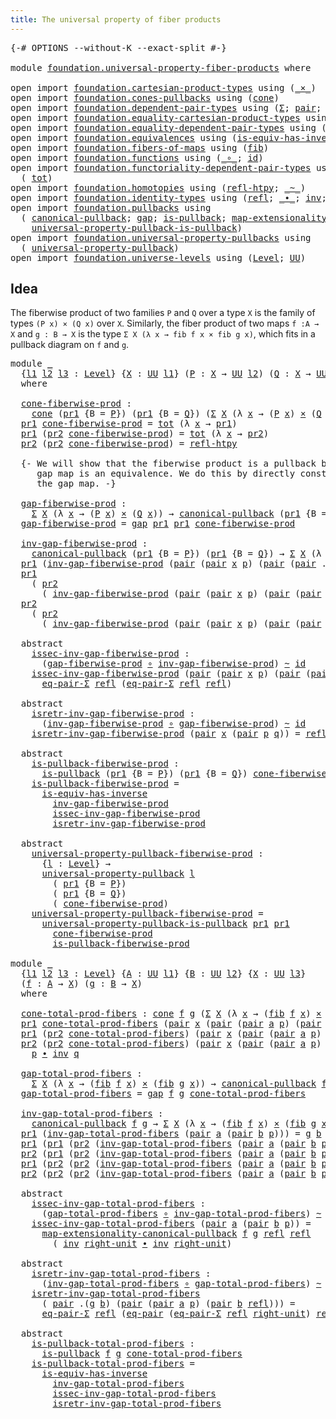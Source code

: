 ```yaml
---
title: The universal property of fiber products
---
```


<pre class="Agda"><a id="66" class="Symbol">{-#</a> <a id="70" class="Keyword">OPTIONS</a> <a id="78" class="Pragma">--without-K</a> <a id="90" class="Pragma">--exact-split</a> <a id="104" class="Symbol">#-}</a>

<a id="109" class="Keyword">module</a> <a id="116" href="foundation.universal-property-fiber-products.html" class="Module">foundation.universal-property-fiber-products</a> <a id="161" class="Keyword">where</a>

<a id="168" class="Keyword">open</a> <a id="173" class="Keyword">import</a> <a id="180" href="foundation.cartesian-product-types.html" class="Module">foundation.cartesian-product-types</a> <a id="215" class="Keyword">using</a> <a id="221" class="Symbol">(</a><a id="222" href="foundation-core.cartesian-product-types.html#590" class="Function Operator">_×_</a><a id="225" class="Symbol">)</a>
<a id="227" class="Keyword">open</a> <a id="232" class="Keyword">import</a> <a id="239" href="foundation.cones-pullbacks.html" class="Module">foundation.cones-pullbacks</a> <a id="266" class="Keyword">using</a> <a id="272" class="Symbol">(</a><a id="273" href="foundation-core.cones-pullbacks.html#1379" class="Function">cone</a><a id="277" class="Symbol">)</a>
<a id="279" class="Keyword">open</a> <a id="284" class="Keyword">import</a> <a id="291" href="foundation.dependent-pair-types.html" class="Module">foundation.dependent-pair-types</a> <a id="323" class="Keyword">using</a> <a id="329" class="Symbol">(</a><a id="330" href="foundation-core.dependent-pair-types.html#515" class="Record">Σ</a><a id="331" class="Symbol">;</a> <a id="333" href="foundation-core.dependent-pair-types.html#588" class="InductiveConstructor">pair</a><a id="337" class="Symbol">;</a> <a id="339" href="foundation-core.dependent-pair-types.html#605" class="Field">pr1</a><a id="342" class="Symbol">;</a> <a id="344" href="foundation-core.dependent-pair-types.html#617" class="Field">pr2</a><a id="347" class="Symbol">)</a>
<a id="349" class="Keyword">open</a> <a id="354" class="Keyword">import</a> <a id="361" href="foundation.equality-cartesian-product-types.html" class="Module">foundation.equality-cartesian-product-types</a> <a id="405" class="Keyword">using</a> <a id="411" class="Symbol">(</a><a id="412" href="foundation-core.equality-cartesian-product-types.html#1326" class="Function">eq-pair</a><a id="419" class="Symbol">)</a>
<a id="421" class="Keyword">open</a> <a id="426" class="Keyword">import</a> <a id="433" href="foundation.equality-dependent-pair-types.html" class="Module">foundation.equality-dependent-pair-types</a> <a id="474" class="Keyword">using</a> <a id="480" class="Symbol">(</a><a id="481" href="foundation.equality-dependent-pair-types.html#1481" class="Function">eq-pair-Σ</a><a id="490" class="Symbol">)</a>
<a id="492" class="Keyword">open</a> <a id="497" class="Keyword">import</a> <a id="504" href="foundation.equivalences.html" class="Module">foundation.equivalences</a> <a id="528" class="Keyword">using</a> <a id="534" class="Symbol">(</a><a id="535" href="foundation-core.equivalences.html#3013" class="Function">is-equiv-has-inverse</a><a id="555" class="Symbol">)</a>
<a id="557" class="Keyword">open</a> <a id="562" class="Keyword">import</a> <a id="569" href="foundation.fibers-of-maps.html" class="Module">foundation.fibers-of-maps</a> <a id="595" class="Keyword">using</a> <a id="601" class="Symbol">(</a><a id="602" href="foundation-core.fibers-of-maps.html#942" class="Function">fib</a><a id="605" class="Symbol">)</a>
<a id="607" class="Keyword">open</a> <a id="612" class="Keyword">import</a> <a id="619" href="foundation.functions.html" class="Module">foundation.functions</a> <a id="640" class="Keyword">using</a> <a id="646" class="Symbol">(</a><a id="647" href="foundation-core.functions.html#420" class="Function Operator">_∘_</a><a id="650" class="Symbol">;</a> <a id="652" href="foundation-core.functions.html#322" class="Function">id</a><a id="654" class="Symbol">)</a>
<a id="656" class="Keyword">open</a> <a id="661" class="Keyword">import</a> <a id="668" href="foundation.functoriality-dependent-pair-types.html" class="Module">foundation.functoriality-dependent-pair-types</a> <a id="714" class="Keyword">using</a>
  <a id="722" class="Symbol">(</a> <a id="724" href="foundation-core.functoriality-dependent-pair-types.html#1894" class="Function">tot</a><a id="727" class="Symbol">)</a>
<a id="729" class="Keyword">open</a> <a id="734" class="Keyword">import</a> <a id="741" href="foundation.homotopies.html" class="Module">foundation.homotopies</a> <a id="763" class="Keyword">using</a> <a id="769" class="Symbol">(</a><a id="770" href="foundation-core.homotopies.html#741" class="Function">refl-htpy</a><a id="779" class="Symbol">;</a> <a id="781" href="foundation-core.homotopies.html#627" class="Function Operator">_~_</a><a id="784" class="Symbol">)</a>
<a id="786" class="Keyword">open</a> <a id="791" class="Keyword">import</a> <a id="798" href="foundation.identity-types.html" class="Module">foundation.identity-types</a> <a id="824" class="Keyword">using</a> <a id="830" class="Symbol">(</a><a id="831" href="foundation-core.identity-types.html#1820" class="InductiveConstructor">refl</a><a id="835" class="Symbol">;</a> <a id="837" href="foundation-core.identity-types.html#2425" class="Function Operator">_∙_</a><a id="840" class="Symbol">;</a> <a id="842" href="foundation-core.identity-types.html#2729" class="Function">inv</a><a id="845" class="Symbol">;</a> <a id="847" href="foundation-core.identity-types.html#3074" class="Function">right-unit</a><a id="857" class="Symbol">)</a>
<a id="859" class="Keyword">open</a> <a id="864" class="Keyword">import</a> <a id="871" href="foundation.pullbacks.html" class="Module">foundation.pullbacks</a> <a id="892" class="Keyword">using</a>
  <a id="900" class="Symbol">(</a> <a id="902" href="foundation-core.pullbacks.html#1487" class="Function">canonical-pullback</a><a id="920" class="Symbol">;</a> <a id="922" href="foundation-core.pullbacks.html#2441" class="Function">gap</a><a id="925" class="Symbol">;</a> <a id="927" href="foundation-core.pullbacks.html#2975" class="Function">is-pullback</a><a id="938" class="Symbol">;</a> <a id="940" href="foundation-core.pullbacks.html#5108" class="Function">map-extensionality-canonical-pullback</a><a id="977" class="Symbol">;</a>
    <a id="983" href="foundation-core.pullbacks.html#7363" class="Function">universal-property-pullback-is-pullback</a><a id="1022" class="Symbol">)</a>
<a id="1024" class="Keyword">open</a> <a id="1029" class="Keyword">import</a> <a id="1036" href="foundation.universal-property-pullbacks.html" class="Module">foundation.universal-property-pullbacks</a> <a id="1076" class="Keyword">using</a>
  <a id="1084" class="Symbol">(</a> <a id="1086" href="foundation-core.universal-property-pullbacks.html#687" class="Function">universal-property-pullback</a><a id="1113" class="Symbol">)</a>
<a id="1115" class="Keyword">open</a> <a id="1120" class="Keyword">import</a> <a id="1127" href="foundation.universe-levels.html" class="Module">foundation.universe-levels</a> <a id="1154" class="Keyword">using</a> <a id="1160" class="Symbol">(</a><a id="1161" href="Agda.Primitive.html#597" class="Postulate">Level</a><a id="1166" class="Symbol">;</a> <a id="1168" href="foundation-core.universe-levels.html#235" class="Primitive">UU</a><a id="1170" class="Symbol">)</a>
</pre>
## Idea

The fiberwise product of two families `P` and `Q` over a type `X` is the family of types `(P x) × (Q x)` over `X`. Similarly, the fiber product of two maps `f :A → X` and `g : B → X` is the type `Σ X (λ x → fib f x × fib g x)`, which fits in a pullback diagram on `f` and `g`.

<pre class="Agda"><a id="1472" class="Keyword">module</a> <a id="1479" href="foundation.universal-property-fiber-products.html#1479" class="Module">_</a>
  <a id="1483" class="Symbol">{</a><a id="1484" href="foundation.universal-property-fiber-products.html#1484" class="Bound">l1</a> <a id="1487" href="foundation.universal-property-fiber-products.html#1487" class="Bound">l2</a> <a id="1490" href="foundation.universal-property-fiber-products.html#1490" class="Bound">l3</a> <a id="1493" class="Symbol">:</a> <a id="1495" href="Agda.Primitive.html#597" class="Postulate">Level</a><a id="1500" class="Symbol">}</a> <a id="1502" class="Symbol">{</a><a id="1503" href="foundation.universal-property-fiber-products.html#1503" class="Bound">X</a> <a id="1505" class="Symbol">:</a> <a id="1507" href="foundation-core.universe-levels.html#235" class="Primitive">UU</a> <a id="1510" href="foundation.universal-property-fiber-products.html#1484" class="Bound">l1</a><a id="1512" class="Symbol">}</a> <a id="1514" class="Symbol">(</a><a id="1515" href="foundation.universal-property-fiber-products.html#1515" class="Bound">P</a> <a id="1517" class="Symbol">:</a> <a id="1519" href="foundation.universal-property-fiber-products.html#1503" class="Bound">X</a> <a id="1521" class="Symbol">→</a> <a id="1523" href="foundation-core.universe-levels.html#235" class="Primitive">UU</a> <a id="1526" href="foundation.universal-property-fiber-products.html#1487" class="Bound">l2</a><a id="1528" class="Symbol">)</a> <a id="1530" class="Symbol">(</a><a id="1531" href="foundation.universal-property-fiber-products.html#1531" class="Bound">Q</a> <a id="1533" class="Symbol">:</a> <a id="1535" href="foundation.universal-property-fiber-products.html#1503" class="Bound">X</a> <a id="1537" class="Symbol">→</a> <a id="1539" href="foundation-core.universe-levels.html#235" class="Primitive">UU</a> <a id="1542" href="foundation.universal-property-fiber-products.html#1490" class="Bound">l3</a><a id="1544" class="Symbol">)</a>
  <a id="1548" class="Keyword">where</a>

  <a id="1557" href="foundation.universal-property-fiber-products.html#1557" class="Function">cone-fiberwise-prod</a> <a id="1577" class="Symbol">:</a>
    <a id="1583" href="foundation-core.cones-pullbacks.html#1379" class="Function">cone</a> <a id="1588" class="Symbol">(</a><a id="1589" href="foundation-core.dependent-pair-types.html#605" class="Field">pr1</a> <a id="1593" class="Symbol">{</a><a id="1594" class="Argument">B</a> <a id="1596" class="Symbol">=</a> <a id="1598" href="foundation.universal-property-fiber-products.html#1515" class="Bound">P</a><a id="1599" class="Symbol">})</a> <a id="1602" class="Symbol">(</a><a id="1603" href="foundation-core.dependent-pair-types.html#605" class="Field">pr1</a> <a id="1607" class="Symbol">{</a><a id="1608" class="Argument">B</a> <a id="1610" class="Symbol">=</a> <a id="1612" href="foundation.universal-property-fiber-products.html#1531" class="Bound">Q</a><a id="1613" class="Symbol">})</a> <a id="1616" class="Symbol">(</a><a id="1617" href="foundation-core.dependent-pair-types.html#515" class="Record">Σ</a> <a id="1619" href="foundation.universal-property-fiber-products.html#1503" class="Bound">X</a> <a id="1621" class="Symbol">(λ</a> <a id="1624" href="foundation.universal-property-fiber-products.html#1624" class="Bound">x</a> <a id="1626" class="Symbol">→</a> <a id="1628" class="Symbol">(</a><a id="1629" href="foundation.universal-property-fiber-products.html#1515" class="Bound">P</a> <a id="1631" href="foundation.universal-property-fiber-products.html#1624" class="Bound">x</a><a id="1632" class="Symbol">)</a> <a id="1634" href="foundation-core.cartesian-product-types.html#590" class="Function Operator">×</a> <a id="1636" class="Symbol">(</a><a id="1637" href="foundation.universal-property-fiber-products.html#1531" class="Bound">Q</a> <a id="1639" href="foundation.universal-property-fiber-products.html#1624" class="Bound">x</a><a id="1640" class="Symbol">)))</a>
  <a id="1646" href="foundation-core.dependent-pair-types.html#605" class="Field">pr1</a> <a id="1650" href="foundation.universal-property-fiber-products.html#1557" class="Function">cone-fiberwise-prod</a> <a id="1670" class="Symbol">=</a> <a id="1672" href="foundation-core.functoriality-dependent-pair-types.html#1894" class="Function">tot</a> <a id="1676" class="Symbol">(λ</a> <a id="1679" href="foundation.universal-property-fiber-products.html#1679" class="Bound">x</a> <a id="1681" class="Symbol">→</a> <a id="1683" href="foundation-core.dependent-pair-types.html#605" class="Field">pr1</a><a id="1686" class="Symbol">)</a>
  <a id="1690" href="foundation-core.dependent-pair-types.html#605" class="Field">pr1</a> <a id="1694" class="Symbol">(</a><a id="1695" href="foundation-core.dependent-pair-types.html#617" class="Field">pr2</a> <a id="1699" href="foundation.universal-property-fiber-products.html#1557" class="Function">cone-fiberwise-prod</a><a id="1718" class="Symbol">)</a> <a id="1720" class="Symbol">=</a> <a id="1722" href="foundation-core.functoriality-dependent-pair-types.html#1894" class="Function">tot</a> <a id="1726" class="Symbol">(λ</a> <a id="1729" href="foundation.universal-property-fiber-products.html#1729" class="Bound">x</a> <a id="1731" class="Symbol">→</a> <a id="1733" href="foundation-core.dependent-pair-types.html#617" class="Field">pr2</a><a id="1736" class="Symbol">)</a>
  <a id="1740" href="foundation-core.dependent-pair-types.html#617" class="Field">pr2</a> <a id="1744" class="Symbol">(</a><a id="1745" href="foundation-core.dependent-pair-types.html#617" class="Field">pr2</a> <a id="1749" href="foundation.universal-property-fiber-products.html#1557" class="Function">cone-fiberwise-prod</a><a id="1768" class="Symbol">)</a> <a id="1770" class="Symbol">=</a> <a id="1772" href="foundation-core.homotopies.html#741" class="Function">refl-htpy</a>

  <a id="1785" class="Comment">{- We will show that the fiberwise product is a pullback by showing that the
     gap map is an equivalence. We do this by directly construct an inverse to
     the gap map. -}</a>

  <a id="1965" href="foundation.universal-property-fiber-products.html#1965" class="Function">gap-fiberwise-prod</a> <a id="1984" class="Symbol">:</a>
    <a id="1990" href="foundation-core.dependent-pair-types.html#515" class="Record">Σ</a> <a id="1992" href="foundation.universal-property-fiber-products.html#1503" class="Bound">X</a> <a id="1994" class="Symbol">(λ</a> <a id="1997" href="foundation.universal-property-fiber-products.html#1997" class="Bound">x</a> <a id="1999" class="Symbol">→</a> <a id="2001" class="Symbol">(</a><a id="2002" href="foundation.universal-property-fiber-products.html#1515" class="Bound">P</a> <a id="2004" href="foundation.universal-property-fiber-products.html#1997" class="Bound">x</a><a id="2005" class="Symbol">)</a> <a id="2007" href="foundation-core.cartesian-product-types.html#590" class="Function Operator">×</a> <a id="2009" class="Symbol">(</a><a id="2010" href="foundation.universal-property-fiber-products.html#1531" class="Bound">Q</a> <a id="2012" href="foundation.universal-property-fiber-products.html#1997" class="Bound">x</a><a id="2013" class="Symbol">))</a> <a id="2016" class="Symbol">→</a> <a id="2018" href="foundation-core.pullbacks.html#1487" class="Function">canonical-pullback</a> <a id="2037" class="Symbol">(</a><a id="2038" href="foundation-core.dependent-pair-types.html#605" class="Field">pr1</a> <a id="2042" class="Symbol">{</a><a id="2043" class="Argument">B</a> <a id="2045" class="Symbol">=</a> <a id="2047" href="foundation.universal-property-fiber-products.html#1515" class="Bound">P</a><a id="2048" class="Symbol">})</a> <a id="2051" class="Symbol">(</a><a id="2052" href="foundation-core.dependent-pair-types.html#605" class="Field">pr1</a> <a id="2056" class="Symbol">{</a><a id="2057" class="Argument">B</a> <a id="2059" class="Symbol">=</a> <a id="2061" href="foundation.universal-property-fiber-products.html#1531" class="Bound">Q</a><a id="2062" class="Symbol">})</a>
  <a id="2067" href="foundation.universal-property-fiber-products.html#1965" class="Function">gap-fiberwise-prod</a> <a id="2086" class="Symbol">=</a> <a id="2088" href="foundation-core.pullbacks.html#2441" class="Function">gap</a> <a id="2092" href="foundation-core.dependent-pair-types.html#605" class="Field">pr1</a> <a id="2096" href="foundation-core.dependent-pair-types.html#605" class="Field">pr1</a> <a id="2100" href="foundation.universal-property-fiber-products.html#1557" class="Function">cone-fiberwise-prod</a>

  <a id="2123" href="foundation.universal-property-fiber-products.html#2123" class="Function">inv-gap-fiberwise-prod</a> <a id="2146" class="Symbol">:</a>
    <a id="2152" href="foundation-core.pullbacks.html#1487" class="Function">canonical-pullback</a> <a id="2171" class="Symbol">(</a><a id="2172" href="foundation-core.dependent-pair-types.html#605" class="Field">pr1</a> <a id="2176" class="Symbol">{</a><a id="2177" class="Argument">B</a> <a id="2179" class="Symbol">=</a> <a id="2181" href="foundation.universal-property-fiber-products.html#1515" class="Bound">P</a><a id="2182" class="Symbol">})</a> <a id="2185" class="Symbol">(</a><a id="2186" href="foundation-core.dependent-pair-types.html#605" class="Field">pr1</a> <a id="2190" class="Symbol">{</a><a id="2191" class="Argument">B</a> <a id="2193" class="Symbol">=</a> <a id="2195" href="foundation.universal-property-fiber-products.html#1531" class="Bound">Q</a><a id="2196" class="Symbol">})</a> <a id="2199" class="Symbol">→</a> <a id="2201" href="foundation-core.dependent-pair-types.html#515" class="Record">Σ</a> <a id="2203" href="foundation.universal-property-fiber-products.html#1503" class="Bound">X</a> <a id="2205" class="Symbol">(λ</a> <a id="2208" href="foundation.universal-property-fiber-products.html#2208" class="Bound">x</a> <a id="2210" class="Symbol">→</a> <a id="2212" class="Symbol">(</a><a id="2213" href="foundation.universal-property-fiber-products.html#1515" class="Bound">P</a> <a id="2215" href="foundation.universal-property-fiber-products.html#2208" class="Bound">x</a><a id="2216" class="Symbol">)</a> <a id="2218" href="foundation-core.cartesian-product-types.html#590" class="Function Operator">×</a> <a id="2220" class="Symbol">(</a><a id="2221" href="foundation.universal-property-fiber-products.html#1531" class="Bound">Q</a> <a id="2223" href="foundation.universal-property-fiber-products.html#2208" class="Bound">x</a><a id="2224" class="Symbol">))</a>
  <a id="2229" href="foundation-core.dependent-pair-types.html#605" class="Field">pr1</a> <a id="2233" class="Symbol">(</a><a id="2234" href="foundation.universal-property-fiber-products.html#2123" class="Function">inv-gap-fiberwise-prod</a> <a id="2257" class="Symbol">(</a><a id="2258" href="foundation-core.dependent-pair-types.html#588" class="InductiveConstructor">pair</a> <a id="2263" class="Symbol">(</a><a id="2264" href="foundation-core.dependent-pair-types.html#588" class="InductiveConstructor">pair</a> <a id="2269" href="foundation.universal-property-fiber-products.html#2269" class="Bound">x</a> <a id="2271" href="foundation.universal-property-fiber-products.html#2271" class="Bound">p</a><a id="2272" class="Symbol">)</a> <a id="2274" class="Symbol">(</a><a id="2275" href="foundation-core.dependent-pair-types.html#588" class="InductiveConstructor">pair</a> <a id="2280" class="Symbol">(</a><a id="2281" href="foundation-core.dependent-pair-types.html#588" class="InductiveConstructor">pair</a> <a id="2286" class="DottedPattern Symbol">.</a><a id="2287" href="foundation.universal-property-fiber-products.html#2269" class="DottedPattern Bound">x</a> <a id="2289" href="foundation.universal-property-fiber-products.html#2289" class="Bound">q</a><a id="2290" class="Symbol">)</a> <a id="2292" href="foundation-core.identity-types.html#1820" class="InductiveConstructor">refl</a><a id="2296" class="Symbol">)))</a> <a id="2300" class="Symbol">=</a> <a id="2302" href="foundation.universal-property-fiber-products.html#2269" class="Bound">x</a>
  <a id="2306" href="foundation-core.dependent-pair-types.html#605" class="Field">pr1</a>
    <a id="2314" class="Symbol">(</a> <a id="2316" href="foundation-core.dependent-pair-types.html#617" class="Field">pr2</a>
      <a id="2326" class="Symbol">(</a> <a id="2328" href="foundation.universal-property-fiber-products.html#2123" class="Function">inv-gap-fiberwise-prod</a> <a id="2351" class="Symbol">(</a><a id="2352" href="foundation-core.dependent-pair-types.html#588" class="InductiveConstructor">pair</a> <a id="2357" class="Symbol">(</a><a id="2358" href="foundation-core.dependent-pair-types.html#588" class="InductiveConstructor">pair</a> <a id="2363" href="foundation.universal-property-fiber-products.html#2363" class="Bound">x</a> <a id="2365" href="foundation.universal-property-fiber-products.html#2365" class="Bound">p</a><a id="2366" class="Symbol">)</a> <a id="2368" class="Symbol">(</a><a id="2369" href="foundation-core.dependent-pair-types.html#588" class="InductiveConstructor">pair</a> <a id="2374" class="Symbol">(</a><a id="2375" href="foundation-core.dependent-pair-types.html#588" class="InductiveConstructor">pair</a> <a id="2380" class="DottedPattern Symbol">.</a><a id="2381" href="foundation.universal-property-fiber-products.html#2363" class="DottedPattern Bound">x</a> <a id="2383" href="foundation.universal-property-fiber-products.html#2383" class="Bound">q</a><a id="2384" class="Symbol">)</a> <a id="2386" href="foundation-core.identity-types.html#1820" class="InductiveConstructor">refl</a><a id="2390" class="Symbol">))))</a> <a id="2395" class="Symbol">=</a> <a id="2397" href="foundation.universal-property-fiber-products.html#2365" class="Bound">p</a>
  <a id="2401" href="foundation-core.dependent-pair-types.html#617" class="Field">pr2</a>
    <a id="2409" class="Symbol">(</a> <a id="2411" href="foundation-core.dependent-pair-types.html#617" class="Field">pr2</a>
      <a id="2421" class="Symbol">(</a> <a id="2423" href="foundation.universal-property-fiber-products.html#2123" class="Function">inv-gap-fiberwise-prod</a> <a id="2446" class="Symbol">(</a><a id="2447" href="foundation-core.dependent-pair-types.html#588" class="InductiveConstructor">pair</a> <a id="2452" class="Symbol">(</a><a id="2453" href="foundation-core.dependent-pair-types.html#588" class="InductiveConstructor">pair</a> <a id="2458" href="foundation.universal-property-fiber-products.html#2458" class="Bound">x</a> <a id="2460" href="foundation.universal-property-fiber-products.html#2460" class="Bound">p</a><a id="2461" class="Symbol">)</a> <a id="2463" class="Symbol">(</a><a id="2464" href="foundation-core.dependent-pair-types.html#588" class="InductiveConstructor">pair</a> <a id="2469" class="Symbol">(</a><a id="2470" href="foundation-core.dependent-pair-types.html#588" class="InductiveConstructor">pair</a> <a id="2475" class="DottedPattern Symbol">.</a><a id="2476" href="foundation.universal-property-fiber-products.html#2458" class="DottedPattern Bound">x</a> <a id="2478" href="foundation.universal-property-fiber-products.html#2478" class="Bound">q</a><a id="2479" class="Symbol">)</a> <a id="2481" href="foundation-core.identity-types.html#1820" class="InductiveConstructor">refl</a><a id="2485" class="Symbol">))))</a> <a id="2490" class="Symbol">=</a> <a id="2492" href="foundation.universal-property-fiber-products.html#2478" class="Bound">q</a>

  <a id="2497" class="Keyword">abstract</a>
    <a id="2510" href="foundation.universal-property-fiber-products.html#2510" class="Function">issec-inv-gap-fiberwise-prod</a> <a id="2539" class="Symbol">:</a>
      <a id="2547" class="Symbol">(</a><a id="2548" href="foundation.universal-property-fiber-products.html#1965" class="Function">gap-fiberwise-prod</a> <a id="2567" href="foundation-core.functions.html#420" class="Function Operator">∘</a> <a id="2569" href="foundation.universal-property-fiber-products.html#2123" class="Function">inv-gap-fiberwise-prod</a><a id="2591" class="Symbol">)</a> <a id="2593" href="foundation-core.homotopies.html#627" class="Function Operator">~</a> <a id="2595" href="foundation-core.functions.html#322" class="Function">id</a>
    <a id="2602" href="foundation.universal-property-fiber-products.html#2510" class="Function">issec-inv-gap-fiberwise-prod</a> <a id="2631" class="Symbol">(</a><a id="2632" href="foundation-core.dependent-pair-types.html#588" class="InductiveConstructor">pair</a> <a id="2637" class="Symbol">(</a><a id="2638" href="foundation-core.dependent-pair-types.html#588" class="InductiveConstructor">pair</a> <a id="2643" href="foundation.universal-property-fiber-products.html#2643" class="Bound">x</a> <a id="2645" href="foundation.universal-property-fiber-products.html#2645" class="Bound">p</a><a id="2646" class="Symbol">)</a> <a id="2648" class="Symbol">(</a><a id="2649" href="foundation-core.dependent-pair-types.html#588" class="InductiveConstructor">pair</a> <a id="2654" class="Symbol">(</a><a id="2655" href="foundation-core.dependent-pair-types.html#588" class="InductiveConstructor">pair</a> <a id="2660" class="DottedPattern Symbol">.</a><a id="2661" href="foundation.universal-property-fiber-products.html#2643" class="DottedPattern Bound">x</a> <a id="2663" href="foundation.universal-property-fiber-products.html#2663" class="Bound">q</a><a id="2664" class="Symbol">)</a> <a id="2666" href="foundation-core.identity-types.html#1820" class="InductiveConstructor">refl</a><a id="2670" class="Symbol">))</a> <a id="2673" class="Symbol">=</a>
      <a id="2681" href="foundation.equality-dependent-pair-types.html#1481" class="Function">eq-pair-Σ</a> <a id="2691" href="foundation-core.identity-types.html#1820" class="InductiveConstructor">refl</a> <a id="2696" class="Symbol">(</a><a id="2697" href="foundation.equality-dependent-pair-types.html#1481" class="Function">eq-pair-Σ</a> <a id="2707" href="foundation-core.identity-types.html#1820" class="InductiveConstructor">refl</a> <a id="2712" href="foundation-core.identity-types.html#1820" class="InductiveConstructor">refl</a><a id="2716" class="Symbol">)</a>

  <a id="2721" class="Keyword">abstract</a>
    <a id="2734" href="foundation.universal-property-fiber-products.html#2734" class="Function">isretr-inv-gap-fiberwise-prod</a> <a id="2764" class="Symbol">:</a>
      <a id="2772" class="Symbol">(</a><a id="2773" href="foundation.universal-property-fiber-products.html#2123" class="Function">inv-gap-fiberwise-prod</a> <a id="2796" href="foundation-core.functions.html#420" class="Function Operator">∘</a> <a id="2798" href="foundation.universal-property-fiber-products.html#1965" class="Function">gap-fiberwise-prod</a><a id="2816" class="Symbol">)</a> <a id="2818" href="foundation-core.homotopies.html#627" class="Function Operator">~</a> <a id="2820" href="foundation-core.functions.html#322" class="Function">id</a>
    <a id="2827" href="foundation.universal-property-fiber-products.html#2734" class="Function">isretr-inv-gap-fiberwise-prod</a> <a id="2857" class="Symbol">(</a><a id="2858" href="foundation-core.dependent-pair-types.html#588" class="InductiveConstructor">pair</a> <a id="2863" href="foundation.universal-property-fiber-products.html#2863" class="Bound">x</a> <a id="2865" class="Symbol">(</a><a id="2866" href="foundation-core.dependent-pair-types.html#588" class="InductiveConstructor">pair</a> <a id="2871" href="foundation.universal-property-fiber-products.html#2871" class="Bound">p</a> <a id="2873" href="foundation.universal-property-fiber-products.html#2873" class="Bound">q</a><a id="2874" class="Symbol">))</a> <a id="2877" class="Symbol">=</a> <a id="2879" href="foundation-core.identity-types.html#1820" class="InductiveConstructor">refl</a>

  <a id="2887" class="Keyword">abstract</a>
    <a id="2900" href="foundation.universal-property-fiber-products.html#2900" class="Function">is-pullback-fiberwise-prod</a> <a id="2927" class="Symbol">:</a>
      <a id="2935" href="foundation-core.pullbacks.html#2975" class="Function">is-pullback</a> <a id="2947" class="Symbol">(</a><a id="2948" href="foundation-core.dependent-pair-types.html#605" class="Field">pr1</a> <a id="2952" class="Symbol">{</a><a id="2953" class="Argument">B</a> <a id="2955" class="Symbol">=</a> <a id="2957" href="foundation.universal-property-fiber-products.html#1515" class="Bound">P</a><a id="2958" class="Symbol">})</a> <a id="2961" class="Symbol">(</a><a id="2962" href="foundation-core.dependent-pair-types.html#605" class="Field">pr1</a> <a id="2966" class="Symbol">{</a><a id="2967" class="Argument">B</a> <a id="2969" class="Symbol">=</a> <a id="2971" href="foundation.universal-property-fiber-products.html#1531" class="Bound">Q</a><a id="2972" class="Symbol">})</a> <a id="2975" href="foundation.universal-property-fiber-products.html#1557" class="Function">cone-fiberwise-prod</a>
    <a id="2999" href="foundation.universal-property-fiber-products.html#2900" class="Function">is-pullback-fiberwise-prod</a> <a id="3026" class="Symbol">=</a>
      <a id="3034" href="foundation-core.equivalences.html#3013" class="Function">is-equiv-has-inverse</a>
        <a id="3063" href="foundation.universal-property-fiber-products.html#2123" class="Function">inv-gap-fiberwise-prod</a>
        <a id="3094" href="foundation.universal-property-fiber-products.html#2510" class="Function">issec-inv-gap-fiberwise-prod</a>
        <a id="3131" href="foundation.universal-property-fiber-products.html#2734" class="Function">isretr-inv-gap-fiberwise-prod</a>
  
  <a id="3166" class="Keyword">abstract</a>
    <a id="3179" href="foundation.universal-property-fiber-products.html#3179" class="Function">universal-property-pullback-fiberwise-prod</a> <a id="3222" class="Symbol">:</a>
      <a id="3230" class="Symbol">{</a><a id="3231" href="foundation.universal-property-fiber-products.html#3231" class="Bound">l</a> <a id="3233" class="Symbol">:</a> <a id="3235" href="Agda.Primitive.html#597" class="Postulate">Level</a><a id="3240" class="Symbol">}</a> <a id="3242" class="Symbol">→</a>
      <a id="3250" href="foundation-core.universal-property-pullbacks.html#687" class="Function">universal-property-pullback</a> <a id="3278" href="foundation.universal-property-fiber-products.html#3231" class="Bound">l</a>
        <a id="3288" class="Symbol">(</a> <a id="3290" href="foundation-core.dependent-pair-types.html#605" class="Field">pr1</a> <a id="3294" class="Symbol">{</a><a id="3295" class="Argument">B</a> <a id="3297" class="Symbol">=</a> <a id="3299" href="foundation.universal-property-fiber-products.html#1515" class="Bound">P</a><a id="3300" class="Symbol">})</a>
        <a id="3311" class="Symbol">(</a> <a id="3313" href="foundation-core.dependent-pair-types.html#605" class="Field">pr1</a> <a id="3317" class="Symbol">{</a><a id="3318" class="Argument">B</a> <a id="3320" class="Symbol">=</a> <a id="3322" href="foundation.universal-property-fiber-products.html#1531" class="Bound">Q</a><a id="3323" class="Symbol">})</a>
        <a id="3334" class="Symbol">(</a> <a id="3336" href="foundation.universal-property-fiber-products.html#1557" class="Function">cone-fiberwise-prod</a><a id="3355" class="Symbol">)</a>
    <a id="3361" href="foundation.universal-property-fiber-products.html#3179" class="Function">universal-property-pullback-fiberwise-prod</a> <a id="3404" class="Symbol">=</a>
      <a id="3412" href="foundation-core.pullbacks.html#7363" class="Function">universal-property-pullback-is-pullback</a> <a id="3452" href="foundation-core.dependent-pair-types.html#605" class="Field">pr1</a> <a id="3456" href="foundation-core.dependent-pair-types.html#605" class="Field">pr1</a>
        <a id="3468" href="foundation.universal-property-fiber-products.html#1557" class="Function">cone-fiberwise-prod</a>
        <a id="3496" href="foundation.universal-property-fiber-products.html#2900" class="Function">is-pullback-fiberwise-prod</a>

<a id="3524" class="Keyword">module</a> <a id="3531" href="foundation.universal-property-fiber-products.html#3531" class="Module">_</a>
  <a id="3535" class="Symbol">{</a><a id="3536" href="foundation.universal-property-fiber-products.html#3536" class="Bound">l1</a> <a id="3539" href="foundation.universal-property-fiber-products.html#3539" class="Bound">l2</a> <a id="3542" href="foundation.universal-property-fiber-products.html#3542" class="Bound">l3</a> <a id="3545" class="Symbol">:</a> <a id="3547" href="Agda.Primitive.html#597" class="Postulate">Level</a><a id="3552" class="Symbol">}</a> <a id="3554" class="Symbol">{</a><a id="3555" href="foundation.universal-property-fiber-products.html#3555" class="Bound">A</a> <a id="3557" class="Symbol">:</a> <a id="3559" href="foundation-core.universe-levels.html#235" class="Primitive">UU</a> <a id="3562" href="foundation.universal-property-fiber-products.html#3536" class="Bound">l1</a><a id="3564" class="Symbol">}</a> <a id="3566" class="Symbol">{</a><a id="3567" href="foundation.universal-property-fiber-products.html#3567" class="Bound">B</a> <a id="3569" class="Symbol">:</a> <a id="3571" href="foundation-core.universe-levels.html#235" class="Primitive">UU</a> <a id="3574" href="foundation.universal-property-fiber-products.html#3539" class="Bound">l2</a><a id="3576" class="Symbol">}</a> <a id="3578" class="Symbol">{</a><a id="3579" href="foundation.universal-property-fiber-products.html#3579" class="Bound">X</a> <a id="3581" class="Symbol">:</a> <a id="3583" href="foundation-core.universe-levels.html#235" class="Primitive">UU</a> <a id="3586" href="foundation.universal-property-fiber-products.html#3542" class="Bound">l3</a><a id="3588" class="Symbol">}</a>
  <a id="3592" class="Symbol">(</a><a id="3593" href="foundation.universal-property-fiber-products.html#3593" class="Bound">f</a> <a id="3595" class="Symbol">:</a> <a id="3597" href="foundation.universal-property-fiber-products.html#3555" class="Bound">A</a> <a id="3599" class="Symbol">→</a> <a id="3601" href="foundation.universal-property-fiber-products.html#3579" class="Bound">X</a><a id="3602" class="Symbol">)</a> <a id="3604" class="Symbol">(</a><a id="3605" href="foundation.universal-property-fiber-products.html#3605" class="Bound">g</a> <a id="3607" class="Symbol">:</a> <a id="3609" href="foundation.universal-property-fiber-products.html#3567" class="Bound">B</a> <a id="3611" class="Symbol">→</a> <a id="3613" href="foundation.universal-property-fiber-products.html#3579" class="Bound">X</a><a id="3614" class="Symbol">)</a>
  <a id="3618" class="Keyword">where</a>

  <a id="3627" href="foundation.universal-property-fiber-products.html#3627" class="Function">cone-total-prod-fibers</a> <a id="3650" class="Symbol">:</a> <a id="3652" href="foundation-core.cones-pullbacks.html#1379" class="Function">cone</a> <a id="3657" href="foundation.universal-property-fiber-products.html#3593" class="Bound">f</a> <a id="3659" href="foundation.universal-property-fiber-products.html#3605" class="Bound">g</a> <a id="3661" class="Symbol">(</a><a id="3662" href="foundation-core.dependent-pair-types.html#515" class="Record">Σ</a> <a id="3664" href="foundation.universal-property-fiber-products.html#3579" class="Bound">X</a> <a id="3666" class="Symbol">(λ</a> <a id="3669" href="foundation.universal-property-fiber-products.html#3669" class="Bound">x</a> <a id="3671" class="Symbol">→</a> <a id="3673" class="Symbol">(</a><a id="3674" href="foundation-core.fibers-of-maps.html#942" class="Function">fib</a> <a id="3678" href="foundation.universal-property-fiber-products.html#3593" class="Bound">f</a> <a id="3680" href="foundation.universal-property-fiber-products.html#3669" class="Bound">x</a><a id="3681" class="Symbol">)</a> <a id="3683" href="foundation-core.cartesian-product-types.html#590" class="Function Operator">×</a> <a id="3685" class="Symbol">(</a><a id="3686" href="foundation-core.fibers-of-maps.html#942" class="Function">fib</a> <a id="3690" href="foundation.universal-property-fiber-products.html#3605" class="Bound">g</a> <a id="3692" href="foundation.universal-property-fiber-products.html#3669" class="Bound">x</a><a id="3693" class="Symbol">)))</a>
  <a id="3699" href="foundation-core.dependent-pair-types.html#605" class="Field">pr1</a> <a id="3703" href="foundation.universal-property-fiber-products.html#3627" class="Function">cone-total-prod-fibers</a> <a id="3726" class="Symbol">(</a><a id="3727" href="foundation-core.dependent-pair-types.html#588" class="InductiveConstructor">pair</a> <a id="3732" href="foundation.universal-property-fiber-products.html#3732" class="Bound">x</a> <a id="3734" class="Symbol">(</a><a id="3735" href="foundation-core.dependent-pair-types.html#588" class="InductiveConstructor">pair</a> <a id="3740" class="Symbol">(</a><a id="3741" href="foundation-core.dependent-pair-types.html#588" class="InductiveConstructor">pair</a> <a id="3746" href="foundation.universal-property-fiber-products.html#3746" class="Bound">a</a> <a id="3748" href="foundation.universal-property-fiber-products.html#3748" class="Bound">p</a><a id="3749" class="Symbol">)</a> <a id="3751" class="Symbol">(</a><a id="3752" href="foundation-core.dependent-pair-types.html#588" class="InductiveConstructor">pair</a> <a id="3757" href="foundation.universal-property-fiber-products.html#3757" class="Bound">b</a> <a id="3759" href="foundation.universal-property-fiber-products.html#3759" class="Bound">q</a><a id="3760" class="Symbol">)))</a> <a id="3764" class="Symbol">=</a> <a id="3766" href="foundation.universal-property-fiber-products.html#3746" class="Bound">a</a>
  <a id="3770" href="foundation-core.dependent-pair-types.html#605" class="Field">pr1</a> <a id="3774" class="Symbol">(</a><a id="3775" href="foundation-core.dependent-pair-types.html#617" class="Field">pr2</a> <a id="3779" href="foundation.universal-property-fiber-products.html#3627" class="Function">cone-total-prod-fibers</a><a id="3801" class="Symbol">)</a> <a id="3803" class="Symbol">(</a><a id="3804" href="foundation-core.dependent-pair-types.html#588" class="InductiveConstructor">pair</a> <a id="3809" href="foundation.universal-property-fiber-products.html#3809" class="Bound">x</a> <a id="3811" class="Symbol">(</a><a id="3812" href="foundation-core.dependent-pair-types.html#588" class="InductiveConstructor">pair</a> <a id="3817" class="Symbol">(</a><a id="3818" href="foundation-core.dependent-pair-types.html#588" class="InductiveConstructor">pair</a> <a id="3823" href="foundation.universal-property-fiber-products.html#3823" class="Bound">a</a> <a id="3825" href="foundation.universal-property-fiber-products.html#3825" class="Bound">p</a><a id="3826" class="Symbol">)</a> <a id="3828" class="Symbol">(</a><a id="3829" href="foundation-core.dependent-pair-types.html#588" class="InductiveConstructor">pair</a> <a id="3834" href="foundation.universal-property-fiber-products.html#3834" class="Bound">b</a> <a id="3836" href="foundation.universal-property-fiber-products.html#3836" class="Bound">q</a><a id="3837" class="Symbol">)))</a> <a id="3841" class="Symbol">=</a> <a id="3843" href="foundation.universal-property-fiber-products.html#3834" class="Bound">b</a>
  <a id="3847" href="foundation-core.dependent-pair-types.html#617" class="Field">pr2</a> <a id="3851" class="Symbol">(</a><a id="3852" href="foundation-core.dependent-pair-types.html#617" class="Field">pr2</a> <a id="3856" href="foundation.universal-property-fiber-products.html#3627" class="Function">cone-total-prod-fibers</a><a id="3878" class="Symbol">)</a> <a id="3880" class="Symbol">(</a><a id="3881" href="foundation-core.dependent-pair-types.html#588" class="InductiveConstructor">pair</a> <a id="3886" href="foundation.universal-property-fiber-products.html#3886" class="Bound">x</a> <a id="3888" class="Symbol">(</a><a id="3889" href="foundation-core.dependent-pair-types.html#588" class="InductiveConstructor">pair</a> <a id="3894" class="Symbol">(</a><a id="3895" href="foundation-core.dependent-pair-types.html#588" class="InductiveConstructor">pair</a> <a id="3900" href="foundation.universal-property-fiber-products.html#3900" class="Bound">a</a> <a id="3902" href="foundation.universal-property-fiber-products.html#3902" class="Bound">p</a><a id="3903" class="Symbol">)</a> <a id="3905" class="Symbol">(</a><a id="3906" href="foundation-core.dependent-pair-types.html#588" class="InductiveConstructor">pair</a> <a id="3911" href="foundation.universal-property-fiber-products.html#3911" class="Bound">b</a> <a id="3913" href="foundation.universal-property-fiber-products.html#3913" class="Bound">q</a><a id="3914" class="Symbol">)))</a> <a id="3918" class="Symbol">=</a>
    <a id="3924" href="foundation.universal-property-fiber-products.html#3902" class="Bound">p</a> <a id="3926" href="foundation-core.identity-types.html#2425" class="Function Operator">∙</a> <a id="3928" href="foundation-core.identity-types.html#2729" class="Function">inv</a> <a id="3932" href="foundation.universal-property-fiber-products.html#3913" class="Bound">q</a>

  <a id="3937" href="foundation.universal-property-fiber-products.html#3937" class="Function">gap-total-prod-fibers</a> <a id="3959" class="Symbol">:</a>
    <a id="3965" href="foundation-core.dependent-pair-types.html#515" class="Record">Σ</a> <a id="3967" href="foundation.universal-property-fiber-products.html#3579" class="Bound">X</a> <a id="3969" class="Symbol">(λ</a> <a id="3972" href="foundation.universal-property-fiber-products.html#3972" class="Bound">x</a> <a id="3974" class="Symbol">→</a> <a id="3976" class="Symbol">(</a><a id="3977" href="foundation-core.fibers-of-maps.html#942" class="Function">fib</a> <a id="3981" href="foundation.universal-property-fiber-products.html#3593" class="Bound">f</a> <a id="3983" href="foundation.universal-property-fiber-products.html#3972" class="Bound">x</a><a id="3984" class="Symbol">)</a> <a id="3986" href="foundation-core.cartesian-product-types.html#590" class="Function Operator">×</a> <a id="3988" class="Symbol">(</a><a id="3989" href="foundation-core.fibers-of-maps.html#942" class="Function">fib</a> <a id="3993" href="foundation.universal-property-fiber-products.html#3605" class="Bound">g</a> <a id="3995" href="foundation.universal-property-fiber-products.html#3972" class="Bound">x</a><a id="3996" class="Symbol">))</a> <a id="3999" class="Symbol">→</a> <a id="4001" href="foundation-core.pullbacks.html#1487" class="Function">canonical-pullback</a> <a id="4020" href="foundation.universal-property-fiber-products.html#3593" class="Bound">f</a> <a id="4022" href="foundation.universal-property-fiber-products.html#3605" class="Bound">g</a>
  <a id="4026" href="foundation.universal-property-fiber-products.html#3937" class="Function">gap-total-prod-fibers</a> <a id="4048" class="Symbol">=</a> <a id="4050" href="foundation-core.pullbacks.html#2441" class="Function">gap</a> <a id="4054" href="foundation.universal-property-fiber-products.html#3593" class="Bound">f</a> <a id="4056" href="foundation.universal-property-fiber-products.html#3605" class="Bound">g</a> <a id="4058" href="foundation.universal-property-fiber-products.html#3627" class="Function">cone-total-prod-fibers</a>

  <a id="4084" href="foundation.universal-property-fiber-products.html#4084" class="Function">inv-gap-total-prod-fibers</a> <a id="4110" class="Symbol">:</a>
    <a id="4116" href="foundation-core.pullbacks.html#1487" class="Function">canonical-pullback</a> <a id="4135" href="foundation.universal-property-fiber-products.html#3593" class="Bound">f</a> <a id="4137" href="foundation.universal-property-fiber-products.html#3605" class="Bound">g</a> <a id="4139" class="Symbol">→</a> <a id="4141" href="foundation-core.dependent-pair-types.html#515" class="Record">Σ</a> <a id="4143" href="foundation.universal-property-fiber-products.html#3579" class="Bound">X</a> <a id="4145" class="Symbol">(λ</a> <a id="4148" href="foundation.universal-property-fiber-products.html#4148" class="Bound">x</a> <a id="4150" class="Symbol">→</a> <a id="4152" class="Symbol">(</a><a id="4153" href="foundation-core.fibers-of-maps.html#942" class="Function">fib</a> <a id="4157" href="foundation.universal-property-fiber-products.html#3593" class="Bound">f</a> <a id="4159" href="foundation.universal-property-fiber-products.html#4148" class="Bound">x</a><a id="4160" class="Symbol">)</a> <a id="4162" href="foundation-core.cartesian-product-types.html#590" class="Function Operator">×</a> <a id="4164" class="Symbol">(</a><a id="4165" href="foundation-core.fibers-of-maps.html#942" class="Function">fib</a> <a id="4169" href="foundation.universal-property-fiber-products.html#3605" class="Bound">g</a> <a id="4171" href="foundation.universal-property-fiber-products.html#4148" class="Bound">x</a><a id="4172" class="Symbol">))</a>
  <a id="4177" href="foundation-core.dependent-pair-types.html#605" class="Field">pr1</a> <a id="4181" class="Symbol">(</a><a id="4182" href="foundation.universal-property-fiber-products.html#4084" class="Function">inv-gap-total-prod-fibers</a> <a id="4208" class="Symbol">(</a><a id="4209" href="foundation-core.dependent-pair-types.html#588" class="InductiveConstructor">pair</a> <a id="4214" href="foundation.universal-property-fiber-products.html#4214" class="Bound">a</a> <a id="4216" class="Symbol">(</a><a id="4217" href="foundation-core.dependent-pair-types.html#588" class="InductiveConstructor">pair</a> <a id="4222" href="foundation.universal-property-fiber-products.html#4222" class="Bound">b</a> <a id="4224" href="foundation.universal-property-fiber-products.html#4224" class="Bound">p</a><a id="4225" class="Symbol">)))</a> <a id="4229" class="Symbol">=</a> <a id="4231" href="foundation.universal-property-fiber-products.html#3605" class="Bound">g</a> <a id="4233" href="foundation.universal-property-fiber-products.html#4222" class="Bound">b</a>
  <a id="4237" href="foundation-core.dependent-pair-types.html#605" class="Field">pr1</a> <a id="4241" class="Symbol">(</a><a id="4242" href="foundation-core.dependent-pair-types.html#605" class="Field">pr1</a> <a id="4246" class="Symbol">(</a><a id="4247" href="foundation-core.dependent-pair-types.html#617" class="Field">pr2</a> <a id="4251" class="Symbol">(</a><a id="4252" href="foundation.universal-property-fiber-products.html#4084" class="Function">inv-gap-total-prod-fibers</a> <a id="4278" class="Symbol">(</a><a id="4279" href="foundation-core.dependent-pair-types.html#588" class="InductiveConstructor">pair</a> <a id="4284" href="foundation.universal-property-fiber-products.html#4284" class="Bound">a</a> <a id="4286" class="Symbol">(</a><a id="4287" href="foundation-core.dependent-pair-types.html#588" class="InductiveConstructor">pair</a> <a id="4292" href="foundation.universal-property-fiber-products.html#4292" class="Bound">b</a> <a id="4294" href="foundation.universal-property-fiber-products.html#4294" class="Bound">p</a><a id="4295" class="Symbol">)))))</a> <a id="4301" class="Symbol">=</a> <a id="4303" href="foundation.universal-property-fiber-products.html#4284" class="Bound">a</a>
  <a id="4307" href="foundation-core.dependent-pair-types.html#617" class="Field">pr2</a> <a id="4311" class="Symbol">(</a><a id="4312" href="foundation-core.dependent-pair-types.html#605" class="Field">pr1</a> <a id="4316" class="Symbol">(</a><a id="4317" href="foundation-core.dependent-pair-types.html#617" class="Field">pr2</a> <a id="4321" class="Symbol">(</a><a id="4322" href="foundation.universal-property-fiber-products.html#4084" class="Function">inv-gap-total-prod-fibers</a> <a id="4348" class="Symbol">(</a><a id="4349" href="foundation-core.dependent-pair-types.html#588" class="InductiveConstructor">pair</a> <a id="4354" href="foundation.universal-property-fiber-products.html#4354" class="Bound">a</a> <a id="4356" class="Symbol">(</a><a id="4357" href="foundation-core.dependent-pair-types.html#588" class="InductiveConstructor">pair</a> <a id="4362" href="foundation.universal-property-fiber-products.html#4362" class="Bound">b</a> <a id="4364" href="foundation.universal-property-fiber-products.html#4364" class="Bound">p</a><a id="4365" class="Symbol">)))))</a> <a id="4371" class="Symbol">=</a> <a id="4373" href="foundation.universal-property-fiber-products.html#4364" class="Bound">p</a>
  <a id="4377" href="foundation-core.dependent-pair-types.html#605" class="Field">pr1</a> <a id="4381" class="Symbol">(</a><a id="4382" href="foundation-core.dependent-pair-types.html#617" class="Field">pr2</a> <a id="4386" class="Symbol">(</a><a id="4387" href="foundation-core.dependent-pair-types.html#617" class="Field">pr2</a> <a id="4391" class="Symbol">(</a><a id="4392" href="foundation.universal-property-fiber-products.html#4084" class="Function">inv-gap-total-prod-fibers</a> <a id="4418" class="Symbol">(</a><a id="4419" href="foundation-core.dependent-pair-types.html#588" class="InductiveConstructor">pair</a> <a id="4424" href="foundation.universal-property-fiber-products.html#4424" class="Bound">a</a> <a id="4426" class="Symbol">(</a><a id="4427" href="foundation-core.dependent-pair-types.html#588" class="InductiveConstructor">pair</a> <a id="4432" href="foundation.universal-property-fiber-products.html#4432" class="Bound">b</a> <a id="4434" href="foundation.universal-property-fiber-products.html#4434" class="Bound">p</a><a id="4435" class="Symbol">)))))</a> <a id="4441" class="Symbol">=</a> <a id="4443" href="foundation.universal-property-fiber-products.html#4432" class="Bound">b</a>
  <a id="4447" href="foundation-core.dependent-pair-types.html#617" class="Field">pr2</a> <a id="4451" class="Symbol">(</a><a id="4452" href="foundation-core.dependent-pair-types.html#617" class="Field">pr2</a> <a id="4456" class="Symbol">(</a><a id="4457" href="foundation-core.dependent-pair-types.html#617" class="Field">pr2</a> <a id="4461" class="Symbol">(</a><a id="4462" href="foundation.universal-property-fiber-products.html#4084" class="Function">inv-gap-total-prod-fibers</a> <a id="4488" class="Symbol">(</a><a id="4489" href="foundation-core.dependent-pair-types.html#588" class="InductiveConstructor">pair</a> <a id="4494" href="foundation.universal-property-fiber-products.html#4494" class="Bound">a</a> <a id="4496" class="Symbol">(</a><a id="4497" href="foundation-core.dependent-pair-types.html#588" class="InductiveConstructor">pair</a> <a id="4502" href="foundation.universal-property-fiber-products.html#4502" class="Bound">b</a> <a id="4504" href="foundation.universal-property-fiber-products.html#4504" class="Bound">p</a><a id="4505" class="Symbol">)))))</a> <a id="4511" class="Symbol">=</a> <a id="4513" href="foundation-core.identity-types.html#1820" class="InductiveConstructor">refl</a>

  <a id="4521" class="Keyword">abstract</a>
    <a id="4534" href="foundation.universal-property-fiber-products.html#4534" class="Function">issec-inv-gap-total-prod-fibers</a> <a id="4566" class="Symbol">:</a>
      <a id="4574" class="Symbol">(</a><a id="4575" href="foundation.universal-property-fiber-products.html#3937" class="Function">gap-total-prod-fibers</a> <a id="4597" href="foundation-core.functions.html#420" class="Function Operator">∘</a> <a id="4599" href="foundation.universal-property-fiber-products.html#4084" class="Function">inv-gap-total-prod-fibers</a><a id="4624" class="Symbol">)</a> <a id="4626" href="foundation-core.homotopies.html#627" class="Function Operator">~</a> <a id="4628" href="foundation-core.functions.html#322" class="Function">id</a>
    <a id="4635" href="foundation.universal-property-fiber-products.html#4534" class="Function">issec-inv-gap-total-prod-fibers</a> <a id="4667" class="Symbol">(</a><a id="4668" href="foundation-core.dependent-pair-types.html#588" class="InductiveConstructor">pair</a> <a id="4673" href="foundation.universal-property-fiber-products.html#4673" class="Bound">a</a> <a id="4675" class="Symbol">(</a><a id="4676" href="foundation-core.dependent-pair-types.html#588" class="InductiveConstructor">pair</a> <a id="4681" href="foundation.universal-property-fiber-products.html#4681" class="Bound">b</a> <a id="4683" href="foundation.universal-property-fiber-products.html#4683" class="Bound">p</a><a id="4684" class="Symbol">))</a> <a id="4687" class="Symbol">=</a>
      <a id="4695" href="foundation-core.pullbacks.html#5108" class="Function">map-extensionality-canonical-pullback</a> <a id="4733" href="foundation.universal-property-fiber-products.html#3593" class="Bound">f</a> <a id="4735" href="foundation.universal-property-fiber-products.html#3605" class="Bound">g</a> <a id="4737" href="foundation-core.identity-types.html#1820" class="InductiveConstructor">refl</a> <a id="4742" href="foundation-core.identity-types.html#1820" class="InductiveConstructor">refl</a>
        <a id="4755" class="Symbol">(</a> <a id="4757" href="foundation-core.identity-types.html#2729" class="Function">inv</a> <a id="4761" href="foundation-core.identity-types.html#3074" class="Function">right-unit</a> <a id="4772" href="foundation-core.identity-types.html#2425" class="Function Operator">∙</a> <a id="4774" href="foundation-core.identity-types.html#2729" class="Function">inv</a> <a id="4778" href="foundation-core.identity-types.html#3074" class="Function">right-unit</a><a id="4788" class="Symbol">)</a>

  <a id="4793" class="Keyword">abstract</a>
    <a id="4806" href="foundation.universal-property-fiber-products.html#4806" class="Function">isretr-inv-gap-total-prod-fibers</a> <a id="4839" class="Symbol">:</a>
      <a id="4847" class="Symbol">(</a><a id="4848" href="foundation.universal-property-fiber-products.html#4084" class="Function">inv-gap-total-prod-fibers</a> <a id="4874" href="foundation-core.functions.html#420" class="Function Operator">∘</a> <a id="4876" href="foundation.universal-property-fiber-products.html#3937" class="Function">gap-total-prod-fibers</a><a id="4897" class="Symbol">)</a> <a id="4899" href="foundation-core.homotopies.html#627" class="Function Operator">~</a> <a id="4901" href="foundation-core.functions.html#322" class="Function">id</a>
    <a id="4908" href="foundation.universal-property-fiber-products.html#4806" class="Function">isretr-inv-gap-total-prod-fibers</a>
      <a id="4947" class="Symbol">(</a> <a id="4949" href="foundation-core.dependent-pair-types.html#588" class="InductiveConstructor">pair</a> <a id="4954" class="DottedPattern Symbol">.(</a><a id="4956" href="foundation.universal-property-fiber-products.html#3605" class="DottedPattern Bound">g</a> <a id="4958" href="foundation.universal-property-fiber-products.html#4984" class="DottedPattern Bound">b</a><a id="4959" class="DottedPattern Symbol">)</a> <a id="4961" class="Symbol">(</a><a id="4962" href="foundation-core.dependent-pair-types.html#588" class="InductiveConstructor">pair</a> <a id="4967" class="Symbol">(</a><a id="4968" href="foundation-core.dependent-pair-types.html#588" class="InductiveConstructor">pair</a> <a id="4973" href="foundation.universal-property-fiber-products.html#4973" class="Bound">a</a> <a id="4975" href="foundation.universal-property-fiber-products.html#4975" class="Bound">p</a><a id="4976" class="Symbol">)</a> <a id="4978" class="Symbol">(</a><a id="4979" href="foundation-core.dependent-pair-types.html#588" class="InductiveConstructor">pair</a> <a id="4984" href="foundation.universal-property-fiber-products.html#4984" class="Bound">b</a> <a id="4986" href="foundation-core.identity-types.html#1820" class="InductiveConstructor">refl</a><a id="4990" class="Symbol">)))</a> <a id="4994" class="Symbol">=</a>
      <a id="5002" href="foundation.equality-dependent-pair-types.html#1481" class="Function">eq-pair-Σ</a> <a id="5012" href="foundation-core.identity-types.html#1820" class="InductiveConstructor">refl</a> <a id="5017" class="Symbol">(</a><a id="5018" href="foundation-core.equality-cartesian-product-types.html#1326" class="Function">eq-pair</a> <a id="5026" class="Symbol">(</a><a id="5027" href="foundation.equality-dependent-pair-types.html#1481" class="Function">eq-pair-Σ</a> <a id="5037" href="foundation-core.identity-types.html#1820" class="InductiveConstructor">refl</a> <a id="5042" href="foundation-core.identity-types.html#3074" class="Function">right-unit</a><a id="5052" class="Symbol">)</a> <a id="5054" href="foundation-core.identity-types.html#1820" class="InductiveConstructor">refl</a><a id="5058" class="Symbol">)</a>

  <a id="5063" class="Keyword">abstract</a>
    <a id="5076" href="foundation.universal-property-fiber-products.html#5076" class="Function">is-pullback-total-prod-fibers</a> <a id="5106" class="Symbol">:</a>
      <a id="5114" href="foundation-core.pullbacks.html#2975" class="Function">is-pullback</a> <a id="5126" href="foundation.universal-property-fiber-products.html#3593" class="Bound">f</a> <a id="5128" href="foundation.universal-property-fiber-products.html#3605" class="Bound">g</a> <a id="5130" href="foundation.universal-property-fiber-products.html#3627" class="Function">cone-total-prod-fibers</a>
    <a id="5157" href="foundation.universal-property-fiber-products.html#5076" class="Function">is-pullback-total-prod-fibers</a> <a id="5187" class="Symbol">=</a>
      <a id="5195" href="foundation-core.equivalences.html#3013" class="Function">is-equiv-has-inverse</a>
        <a id="5224" href="foundation.universal-property-fiber-products.html#4084" class="Function">inv-gap-total-prod-fibers</a>
        <a id="5258" href="foundation.universal-property-fiber-products.html#4534" class="Function">issec-inv-gap-total-prod-fibers</a>
        <a id="5298" href="foundation.universal-property-fiber-products.html#4806" class="Function">isretr-inv-gap-total-prod-fibers</a>
</pre>